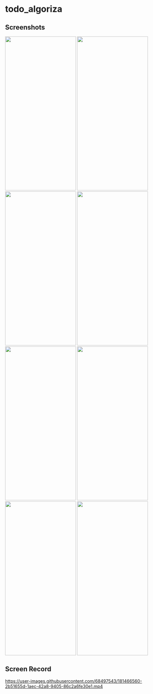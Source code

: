 # todo_algoriza


## Screenshots

<img src="https://user-images.githubusercontent.com/68497543/181465873-e3eebb1a-0acd-4245-ba99-73ad591f5886.jpg" width="230" height ="500"> <img src="https://user-images.githubusercontent.com/68497543/181465882-4610fb8e-61f6-404e-85fd-308d51272018.jpg" width="230" height ="500"> <img src="https://user-images.githubusercontent.com/68497543/181465884-90a9c411-b2c6-4078-ac86-7ac257623f86.jpg" width="230" height ="500"> <img src="https://user-images.githubusercontent.com/68497543/181465887-cd3bef5d-fbe2-4c05-a696-39058c9a5a46.jpg" width="230" height ="500"> <img src="https://user-images.githubusercontent.com/68497543/181468543-b30398e9-745b-4554-83a3-6db668de3220.jpg" width="230" height ="500"> <img src="https://user-images.githubusercontent.com/68497543/181468532-14d12f36-e615-4c05-89e0-3365d1963b78.jpg" width="230" height ="500"> <img src="https://user-images.githubusercontent.com/68497543/181468525-0140ce62-3cdd-4ad4-9479-47d1a694ee4f.jpg" width="230" height ="500"> <img src="https://user-images.githubusercontent.com/68497543/181468518-17b89d72-dd15-497c-80a3-32ba340fa9d1.jpg" width="230" height ="500"> 


## Screen Record

https://user-images.githubusercontent.com/68497543/181466560-2b51655d-1aec-42a8-9405-86c2a6fe30e1.mp4



